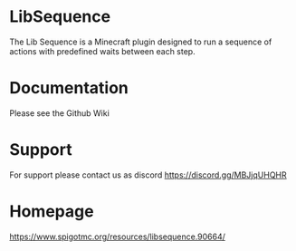 # LibSequence

The Lib Sequence is a Minecraft plugin designed to run a sequence of actions with predefined waits between each step.

# Documentation
Please see the Github Wiki

# Support
For support please contact us as discord https://discord.gg/MBJjqUHQHR

# Homepage
https://www.spigotmc.org/resources/libsequence.90664/
